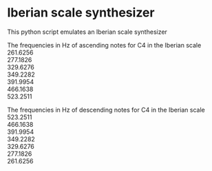 # Iberian scale synthesizer

This python script emulates an Iberian scale synthesizer

The frequencies in Hz of ascending notes for C4 in the Iberian scale\
261.6256\
277.1826\
329.6276\
349.2282\
391.9954\
466.1638\
523.2511

The frequencies in Hz of descending notes for C4 in the Iberian scale\
523.2511\
466.1638\
391.9954\
349.2282\
329.6276\
277.1826\
261.6256
